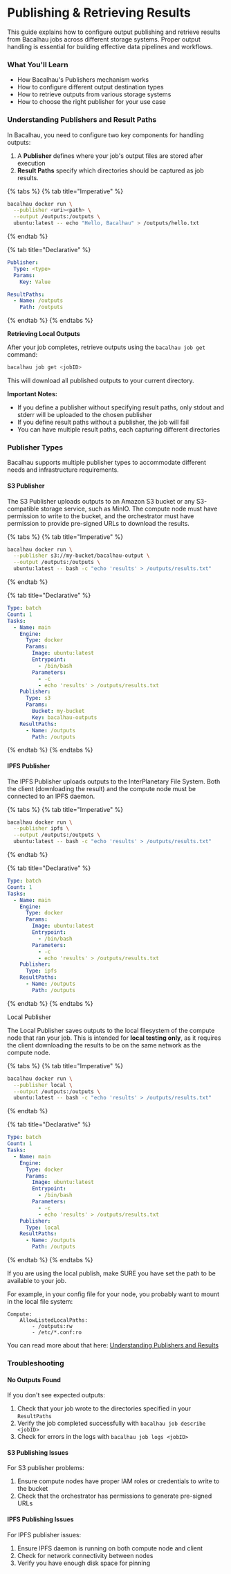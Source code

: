 # Publishing & Retrieving Results

This guide explains how to configure output publishing and retrieve results from Bacalhau jobs across different storage systems. Proper output handling is essential for building effective data pipelines and workflows.

### What You'll Learn

* How Bacalhau's Publishers mechanism works
* How to configure different output destination types
* How to retrieve outputs from various storage systems
* How to choose the right publisher for your use case

### Understanding Publishers and Result Paths

In Bacalhau, you need to configure two key components for handling outputs:

1. A **Publisher** defines where your job's output files are stored after execution
2. **Result Paths** specify which directories should be captured as job results.&#x20;

{% tabs %}
{% tab title="Imperative" %}
```bash
bacalhau docker run \
  --publisher <uri><path> \
  --output /outputs:/outputs \
  ubuntu:latest -- echo "Hello, Bacalhau" > /outputs/hello.txt
```
{% endtab %}

{% tab title="Declarative" %}
```yaml
Publisher:
  Type: <type>
  Params:
    Key: Value

ResultPaths:
  - Name: /outputs
    Path: /outputs
```
{% endtab %}
{% endtabs %}

**Retrieving Local Outputs**

After your job completes, retrieve outputs using the `bacalhau job get` command:

```bash
bacalhau job get <jobID>
```

This will download all published outputs to your current directory.



**Important Notes:**

* If you define a publisher without specifying result paths, only stdout and stderr will be uploaded to the chosen publisher
* If you define result paths without a publisher, the job will fail
* You can have multiple result paths, each capturing different directories

### Publisher Types

Bacalhau supports multiple publisher types to accommodate different needs and infrastructure requirements.

#### S3 Publisher

The S3 Publisher uploads outputs to an Amazon S3 bucket or any S3-compatible storage service, such as MinIO. The compute node must have permission to write to the bucket, and the orchestrator must have permission to provide pre-signed URLs to download the results.

{% tabs %}
{% tab title="Imperative" %}
```bash
bacalhau docker run \
  --publisher s3://my-bucket/bacalhau-output \
  --output /outputs:/outputs \
  ubuntu:latest -- bash -c "echo 'results' > /outputs/results.txt"
```
{% endtab %}

{% tab title="Declarative" %}
```yaml
Type: batch
Count: 1
Tasks:
  - Name: main
    Engine:
      Type: docker
      Params:
        Image: ubuntu:latest
        Entrypoint:
          - /bin/bash
        Parameters:
          - -c
          - echo 'results' > /outputs/results.txt
    Publisher:
      Type: s3
      Params:
        Bucket: my-bucket
        Key: bacalhau-outputs
    ResultPaths:
      - Name: /outputs
        Path: /outputs
```
{% endtab %}
{% endtabs %}

#### IPFS Publisher

The IPFS Publisher uploads outputs to the InterPlanetary File System. Both the client (downloading the result) and the compute node must be connected to an IPFS daemon.

{% tabs %}
{% tab title="Imperative" %}
```bash
bacalhau docker run \
  --publisher ipfs \
  --output /outputs:/outputs \
  ubuntu:latest -- bash -c "echo 'results' > /outputs/results.txt"
```
{% endtab %}

{% tab title="Declarative" %}
```yaml
Type: batch
Count: 1
Tasks:
  - Name: main
    Engine:
      Type: docker
      Params:
        Image: ubuntu:latest
        Entrypoint:
          - /bin/bash
        Parameters:
          - -c
          - echo 'results' > /outputs/results.txt
    Publisher:
      Type: ipfs
    ResultPaths:
      - Name: /outputs
        Path: /outputs
```
{% endtab %}
{% endtabs %}

Local Publisher

The Local Publisher saves outputs to the local filesystem of the compute node that ran your job. This is intended for **local testing only**, as it requires the client downloading the results to be on the same network as the compute node.

{% tabs %}
{% tab title="Imperative" %}
```bash
bacalhau docker run \
  --publisher local \
  --output /outputs:/outputs \
  ubuntu:latest -- bash -c "echo 'results' > /outputs/results.txt"
```
{% endtab %}

{% tab title="Declarative" %}
```yaml
Type: batch
Count: 1
Tasks:
  - Name: main
    Engine:
      Type: docker
      Params:
        Image: ubuntu:latest
        Entrypoint:
          - /bin/bash
        Parameters:
          - -c
          - echo 'results' > /outputs/results.txt
    Publisher:
      Type: local
    ResultPaths:
      - Name: /outputs
        Path: /outputs

```
{% endtab %}
{% endtabs %}

If you are using the local publish, make SURE you have set the path to be available to your job.

For example, in your config file for your node, you probably want to mount in the local file system:

```
Compute:
    AllowListedLocalPaths:
        - /outputs:rw
        - /etc/*.conf:ro
```

You can read more about that here: [Understanding Publishers and Results](publishing-and-retrieving-results.md#understanding-publishers-and-result-paths)

### Troubleshooting

#### No Outputs Found

If you don't see expected outputs:

1. Check that your job wrote to the directories specified in your `ResultPaths`
2. Verify the job completed successfully with `bacalhau job describe <jobID>`
3. Check for errors in the logs with `bacalhau job logs <jobID>`

#### S3 Publishing Issues

For S3 publisher problems:

1. Ensure compute nodes have proper IAM roles or credentials to write to the bucket
2. Check that the orchestrator has permissions to generate pre-signed URLs

#### IPFS Publishing Issues

For IPFS publisher issues:

1. Ensure IPFS daemon is running on both compute node and client
2. Check for network connectivity between nodes
3. Verify you have enough disk space for pinning
